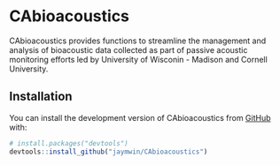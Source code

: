 
# CAbioacoustics

<!-- badges: start -->
<!-- badges: end -->

CAbioacoustics provides functions to streamline the management and analysis of bioacoustic data collected as part of passive acoustic monitoring efforts led by University of Wisconin - Madison and Cornell University.

## Installation

You can install the development version of CAbioacoustics from [GitHub](https://github.com/) with:

``` r
# install.packages("devtools")
devtools::install_github("jaymwin/CAbioacoustics")
```
